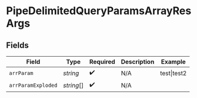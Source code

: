 # PipeDelimitedQueryParamsArrayResArgs


## Fields

| Field              | Type               | Required           | Description        | Example            |
| ------------------ | ------------------ | ------------------ | ------------------ | ------------------ |
| `arrParam`         | *string*           | :heavy_check_mark: | N/A                | test\|test2        |
| `arrParamExploded` | *string*[]         | :heavy_check_mark: | N/A                |                    |